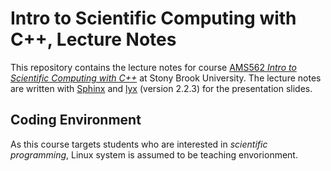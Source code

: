 # Intro to Scientific Computing with C++, Lecture Notes

This repository contains the lecture notes for course [AMS562 *Intro to Scientific Computing with C++*](https://www.stonybrook.edu/commcms/ams/graduate/_courses/ams562.php) at Stony Brook University. The lecture notes are written with [Sphinx](http://www.sphinx-doc.org/en/master/index.html) and [lyx](https://www.lyx.org/) (version 2.2.3) for the presentation slides.

## Coding Environment

As this course targets students who are interested in *scientific programming*, Linux system is assumed to be teaching envorionment.
